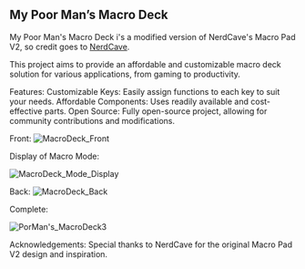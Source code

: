 ## My Poor Man’s Macro Deck

My Poor Man's Macro Deck i's a modified version of NerdCave's Macro Pad V2,
so credit goes to <a href="https://github.com/Guitarman9119/" target="_blank">NerdCave</a>.

This project aims to provide an affordable and customizable macro deck solution for various applications, from gaming to productivity.

Features:
Customizable Keys: Easily assign functions to each key to suit your needs.
Affordable Components: Uses readily available and cost-effective parts.
Open Source: Fully open-source project, allowing for community contributions and modifications.

Front:
![MacroDeck_Front](https://github.com/user-attachments/assets/be419f3a-3a57-4439-9a17-ac9ecbce0b29)

Display of Macro Mode:

![MacroDeck_Mode_Display](https://github.com/user-attachments/assets/78b21119-579b-4847-8928-3fbef5e138fc)

Back:
![MacroDeck_Back](https://github.com/user-attachments/assets/733a7c17-f477-4124-a2e8-c5c7426bb3c2)

Complete:

![PorMan's_MacroDeck3](https://github.com/user-attachments/assets/b9fc5f7b-25e6-4dee-90dc-c6a1b866de04)

Acknowledgements: Special thanks to NerdCave for the original Macro Pad V2 design and inspiration.

